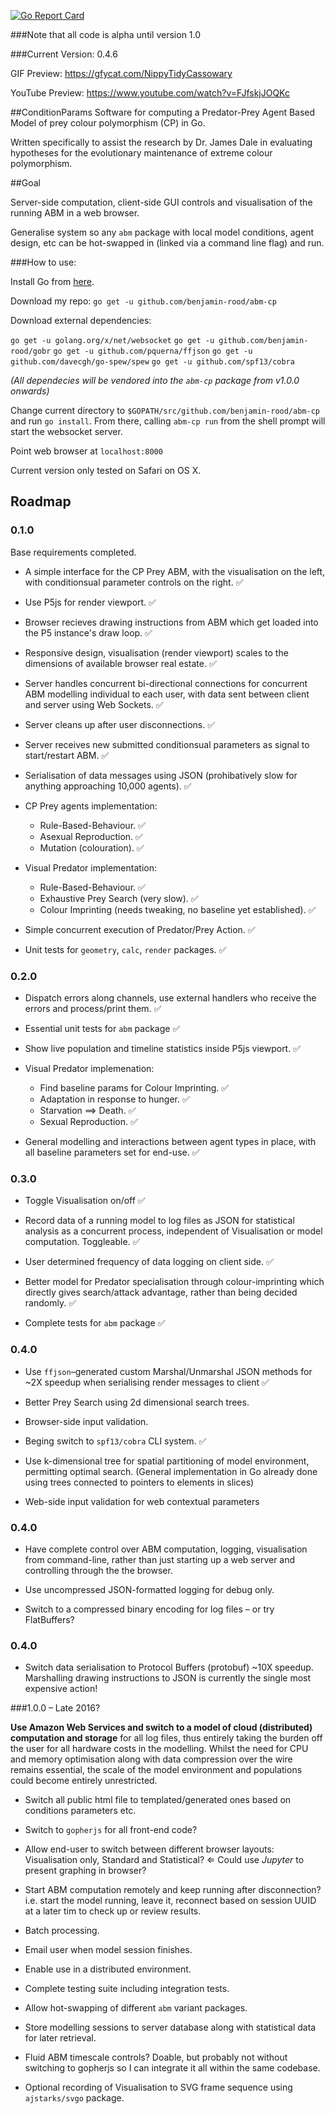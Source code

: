 [![Go Report Card](https://goreportcard.com/badge/github.com/benjamin-rood/abm-cp)](https://goreportcard.com/report/github.com/benjamin-rood/abm-cp)

###Note that all code is alpha until version 1.0

###Current Version: 0.4.6

GIF Preview: https://gfycat.com/NippyTidyCassowary

YouTube Preview: https://www.youtube.com/watch?v=FJfskjJOQKc

##ConditionParams
Software for computing a Predator-Prey Agent Based Model of prey colour polymorphism (CP) in Go. 

Written specifically to assist the research by Dr. James Dale in evaluating hypotheses for the evolutionary maintenance of extreme colour polymorphism.

##Goal

Server-side computation, client-side GUI controls and visualisation of the running ABM in a web browser.

Generalise system so any `abm` package with local model conditions, agent design, etc can be hot-swapped in (linked via a command line flag) and run.

###How to use:

Install Go from [here](https://golang.org/dl/).

Download my repo: `go get -u github.com/benjamin-rood/abm-cp`

Download external dependencies: 

`go get -u golang.org/x/net/websocket`
`go get -u github.com/benjamin-rood/gobr`
`go get -u github.com/pquerna/ffjson`
`go get -u github.com/davecgh/go-spew/spew`
`go get -u github.com/spf13/cobra`

*(All dependecies will be vendored into the `abm-cp` package from v1.0.0 onwards)*

Change current directory to `$GOPATH/src/github.com/benjamin-rood/abm-cp` and run `go install`.
From there, calling `abm-cp run` from the shell prompt will start the websocket server.

Point web browser at `localhost:8000`

Current version only tested on Safari on OS X.



## Roadmap

### 0.1.0
Base requirements completed.

* A simple interface for the CP Prey ABM, with the visualisation on the left, with conditionsual parameter controls on the right. :white_check_mark:

* Use P5js for render viewport. :white_check_mark:

* Browser recieves drawing instructions from ABM which get loaded into the P5 instance's draw loop. :white_check_mark:

* Responsive design, visualisation (render viewport) scales to the dimensions of available browser real estate. :white_check_mark:

* Server handles concurrent bi-directional connections for concurrent ABM modelling individual to each user, with data sent between client and server using Web Sockets. :white_check_mark:

* Server cleans up after user disconnections. :white_check_mark:

* Server receives new submitted conditionsual parameters as signal to start/restart ABM. :white_check_mark:

* Serialisation of data messages using JSON (prohibatively slow for anything approaching 10,000 agents).  :white_check_mark:

* CP Prey agents implementation:
	 * Rule-Based-Behaviour. :white_check_mark:
	 * Asexual Reproduction. :white_check_mark:
	 * Mutation (colouration). :white_check_mark:

* Visual Predator implementation:
	* Rule-Based-Behaviour. :white_check_mark:
	* Exhaustive Prey Search (very slow). :white_check_mark:
	* Colour Imprinting (needs tweaking, no baseline yet established). :white_check_mark:

* Simple concurrent execution of Predator/Prey Action. :white_check_mark:

* Unit tests for `geometry`, `calc`, `render` packages. :white_check_mark:

### 0.2.0

* Dispatch errors along channels, use external handlers who receive the errors and process/print them. :white_check_mark:

* Essential unit tests for `abm` package :white_check_mark:

* Show live population and timeline statistics inside P5js viewport. :white_check_mark:
 
* Visual Predator implemenation:
	* Find baseline params for Colour Imprinting. :white_check_mark:
	* Adaptation in response to hunger. :white_check_mark:
	* Starvation ⟹ Death. :white_check_mark:
	* Sexual Reproduction. :white_check_mark:

* General modelling and interactions between agent types in place, with all baseline parameters set for end-use. :white_check_mark:

### 0.3.0

* Toggle Visualisation on/off :white_check_mark:

* Record data of a running model to log files as JSON for statistical analysis as a concurrent process, independent of Visualisation or model computation. Toggleable. :white_check_mark:

* User determined frequency of data logging on client side. :white_check_mark:

* Better model for Predator specialisation through colour-imprinting which directly gives search/attack advantage, rather than being decided randomly. :white_check_mark:

* Complete tests for `abm` package :white_check_mark:

### 0.4.0

* Use `ffjson`–generated custom Marshal/Unmarshal JSON methods for ~2X speedup when serialising render messages to client  :white_check_mark:

* Better Prey Search using 2d dimensional search trees.

* Browser-side input validation.

* Beging switch to `spf13/cobra` CLI system. :white_check_mark:

* Use k-dimensional tree for spatial partitioning of model environment, permitting optimal search. 
(General implementation in Go already done using trees connected to pointers to elements in slices)

* Web-side input validation for web contextual parameters

### 0.4.0

* Have complete control over ABM computation, logging, visualisation from command-line, rather than just starting up a web server and controlling through the the browser.

* Use uncompressed JSON-formatted logging for debug only.

* Switch to a compressed binary encoding for log files – or try FlatBuffers?

### 0.4.0

* Switch data serialisation to Protocol Buffers (protobuf) ~10X speedup. Marshalling drawing instructions to JSON is currently the single most expensive action!

###1.0.0 – Late 2016?

**Use Amazon Web Services and switch to a model of cloud (distributed) computation and storage** for all log files, thus entirely taking the burden off the user for all hardware costs in the modelling. Whilst the need for CPU and memory optimisation along with data compression over the wire remains essential, the scale of the model environment and populations could become entirely unrestricted.

* Switch all public html file to templated/generated ones based on conditions parameters etc.

* Switch to `gopherjs` for all front-end code?

* Allow end-user to switch between different browser layouts: Visualisation only, Standard and Statistical? $\Leftarrow$ Could use *Jupyter* to present graphing in browser?

* Start ABM computation remotely and keep running after disconnection? i.e. start the model running, leave it, reconnect based on session UUID at a later tim to check up or review results.

* Batch processing.

* Email user when model session finishes.

* Enable use in a distributed environment.

* Complete testing suite including integration tests.

* Allow hot-swapping of different `abm` variant packages.

* Store modelling sessions to server database along with statistical data for later retrieval.

* Fluid ABM timescale controls?  Doable, but probably not without switching to gopherjs so I can integrate it all within the same codebase.

* Optional recording of Visualisation to SVG frame sequence using `ajstarks/svgo` package.